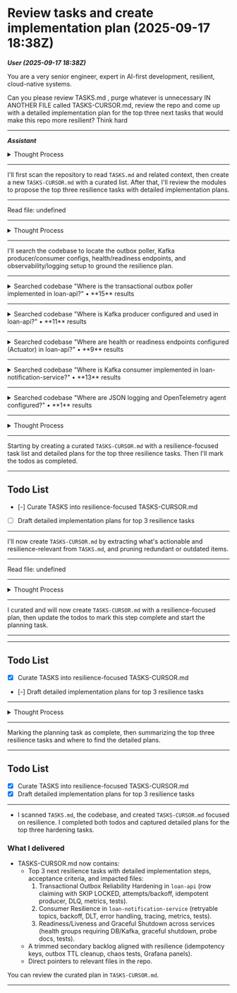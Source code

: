 <!-- Generated by SpecStory -->

# Review tasks and create implementation plan (2025-09-17 18:38Z)

_**User (2025-09-17 18:38Z)**_

You are a very senior engineer, expert in AI-first development, resilient, cloud-native systems.

Can you please review TASKS.md , purge whatever is unnecessary IN ANOTHER FILE called TASKS-CURSOR.md, review the repo and come up with a detailed implementation plan for the top three next tasks that would make this repo more resilient? Think hard

---

_**Assistant**_

<think><details><summary>Thought Process</summary>**Planning task review**

I need to look over TASKS.md and create a new file, TASKS-CURSOR.md, to purge unnecessary items. The user is asking for a curated version that only keeps what's essential without altering the original file. After that, I’ll review the repo and come up with a detailed implementation plan for the top three tasks that could enhance resilience. I’ll need to examine both TASKS.md content and the repo for potential improvements. The first task might involve adding health endpoints and graceful shutdown handling.
**Identifying top tasks**

I need to propose the top three tasks for enhancing resilience based on my review. These tasks include adding structured logging, implementing retry and circuit breaker patterns around dependencies like Kafka and databases, and considering the outbox pattern for publishing loan events. I also want to add test containers and end-to-end resilience tests, but I should focus on the top three first. I’ll read TASKS.md and the README to make sure my suggestions align with existing plans.</details></think>

---

I'll first scan the repository to read `TASKS.md` and related context, then create a new `TASKS-CURSOR.md` with a curated list. After that, I'll review the modules to propose the top three resilience tasks with detailed implementation plans.

---

Read file: undefined

---

<think><details><summary>Thought Process</summary>**Planning repository improvements**

I need to review the existing TASKS.md and move unnecessary items to a new file named TASKS-CURSOR.md. This will create a curated list of actionable items. After that, I'll assess the current state of the repository to identify tasks that enhance resilience. I expect to focus on three major tasks, such as hardening outbox reliability, which involves adding features like locks, attempts, backoff, dead-letter queues, and metrics. I’ll provide a detailed implementation plan, including steps and necessary code-level changes.
**Enhancing system resilience**

Next, I’ll work on health readiness and startup/shutdown resilience by adding a `/readyz` endpoint for DB and Kafka checks, along with liveness probes and graceful shutdown processes. I'll implement Spring Boot Actuator for these tasks, focusing on idempotency with API requests to avoid duplicates. Then, I aim to improve observability by adding trace and log correlation, structured logs, and Grafana dashboards. It's crucial to ensure that the system can observe, recover, and maintain resilience through proper error handling and transactional outbox semantics.
**Drafting a task plan**

I should implement end-to-end chaos tests using Testcontainers or Docker Compose to kill services, but the user wants a plan, not an execution of tests. I’m also tasked with creating a curated TASKS-CURSOR.md that focuses on immediate tasks and next steps. The guidelines mention using the apply_patch tool for changes. Additionally, I’ll review the repo to assess existing implementations, like the loan-api code, focusing on outbox poller reliability. I plan to use semantic searches for terms like outbox, poller, readiness, and logging.
**Running multi-tool searches**

I plan to use multi_tool_use.parallel to run several codebase_search queries across the entire repository. I’ll look for information such as the implementation of the outbox poller, the configuration of the Kafka producer in the loan-api, the setup of OpenTelemetry/JSON logs, and whether health and readiness endpoints are configured. I also want to check where Kafka consumers are set up in the loan-notification-service and if idempotency is present. I'll need to inspect the results closely after running these searches.</details></think>

---

I'll search the codebase to locate the outbox poller, Kafka producer/consumer configs, health/readiness endpoints, and observability/logging setup to ground the resilience plan.

---

<details>
                <summary>Searched codebase "Where is the transactional outbox poller implemented in loan-api?" • **15** results</summary>
            
| File | Lines |
|------|-------|
| `loan-api/src/main/java/com/example/loan/api/config/OutboxPoller.java` | L19-46 |
| `loan-api/src/main/java/com/example/loan/api/config/OutboxPoller.java` | Lundefined-26 |
| `loan-api/src/main/java/com/example/loan/api/config/OutboxPoller.java` | L43-73 |
| `loan-api/src/main/java/com/example/loan/api/domain/service/OutboxWriter.java` | Lundefined-30 |
| `loan-api/src/test/java/com/example/loan/api/config/OutboxPollerTest.java` | Lundefined-49 |
| `loan-api/src/main/resources/application.yml` | Lundefined-35 |
| `loan-api/src/main/java/com/example/loan/api/domain/service/LoanService.java` | Lundefined-34 |
| `loan-api/src/main/java/com/example/loan/api/domain/service/LoanService.java` | L112-146 |
| `TASKS.md` | L154-182 |
| `loan-api/src/test/java/com/example/loan/api/it/LoanOutboxIT.java` | L28-74 |
| `TASKS.md` | L94-130 |
| `loan-api/src/main/java/com/example/loan/api/persistence/OutboxEventEntity.java` | Lundefined-33 |
| `loan-api/src/main/java/com/example/loan/api/persistence/OutboxEventRepository.java` | Lundefined-8 |
| `TASKS.md` | L37-66 |
| `TASKS.md` | L128-156 |

</details>

---

<details>
                <summary>Searched codebase "Where is Kafka producer configured and used in loan-api?" • **11** results</summary>
            
| File | Lines |
|------|-------|
| `loan-api/src/main/resources/application.yml` | Lundefined-35 |
| `loan-api/src/main/java/com/example/loan/api/config/KafkaConfig.java` | Lundefined-16 |
| `loan-api/src/main/resources/application-local.yml` | Lundefined-37 |
| `loan-api/src/main/java/com/example/loan/api/config/OutboxPoller.java` | L43-73 |
| `loan-api/pom.xml` | Lundefined-58 |
| `docker/docker-compose.yml` | L50-108 |
| `loan-api/src/test/java/com/example/loan/api/it/LoanOutboxIT.java` | L28-74 |
| `TASKS.md` | L128-156 |
| `loan-api/src/main/resources/logback-spring.xml` | Lundefined-15 |
| `loan-api/src/main/java/com/example/loan/api/config/OutboxPoller.java` | Lundefined-26 |
| `loan-notification-service/src/main/resources/application.yml` | Lundefined-12 |

</details>

---

<details>
                <summary>Searched codebase "Where are health or readiness endpoints configured (Actuator) in loan-api?" • **9** results</summary>
            
| File | Lines |
|------|-------|
| `README.md` | L61-116 |
| `loan-api/src/main/resources/application.yml` | Lundefined-35 |
| `README.md` | Lundefined-64 |
| `loan-api/src/main/java/com/example/loan/api/web/LoanApiController.java` | L45-55 |
| `docker/docker-compose.yml` | L50-108 |
| `TASKS.md` | L154-182 |
| `loan-api/src/main/resources/application-local.yml` | Lundefined-37 |
| `loan-api/pom.xml` | Lundefined-58 |
| `loan-notification-service/src/main/resources/application.yml` | Lundefined-12 |

</details>

---

<details>
                <summary>Searched codebase "Where is Kafka consumer implemented in loan-notification-service?" • **13** results</summary>
            
| File | Lines |
|------|-------|
| `loan-notification-service/src/main/java/com/example/loan/notification/LoanEventsConsumer.java` | Lundefined-17 |
| `loan-notification-service/src/main/resources/application.yml` | Lundefined-12 |
| `loan-notification-service/pom.xml` | Lundefined-44 |
| `loan-notification-service/src/main/resources/logback-spring.xml` | Lundefined-15 |
| `loan-notification-service/src/main/java/com/example/loan/notification/LoanNotificationServiceApplication.java` | Lundefined-10 |
| `loan-notification-service/src/test/java/com/example/loan/notification/LoanEventsConsumerTest.java` | Lundefined-41 |
| `loan-api/src/main/java/com/example/loan/api/config/KafkaConfig.java` | Lundefined-16 |
| `TASKS.md` | L94-130 |
| `loan-api/src/main/resources/application.yml` | Lundefined-35 |
| `docker/docker-compose.yml` | L50-108 |
| `loan-events/src/main/java/com/example/loan/events/LoanEvents.java` | Lundefined-6 |
| `TASKS.md` | L128-156 |
| `e2e/src/utils/kafka.ts` | L4-44 |

</details>

---

<details>
                <summary>Searched codebase "Where are JSON logging and OpenTelemetry agent configured?" • **1** results</summary>
            
| File | Lines |
|------|-------|
| `docker/alloy/config.alloy` | Lundefined-30 |

</details>

---

<think><details><summary>Thought Process</summary>**Planning task review and implementation**

I need to handle multiple tasks. First, I'll review TASKS.md and then create a new file called TASKS-CURSOR.md, containing only the necessary curated tasks after purging any unnecessary items. Importantly, I won’t modify TASKS.md; it should remain unchanged.

Next, I must review the repository and develop a detailed implementation plan for the top three tasks to enhance its resilience. It’s crucial to think deeply and propose three solid tasks.
**Analyzing OutboxPoller issues**

I've noticed that OutboxPoller has some significant shortcomings. It lacks locking and idempotence, using a blocking .get() within a scheduled task, which could lead to issues with double sending because there's no SKIP LOCKED or retry logic in place.

The application seems to miss producer properties in the application.yml, and there’s no dead-letter queue for handling errors. Additionally, the readiness endpoint isn't properly checking important components like the database or Kafka. Lastly, observability tasks appear incomplete; the current logging and traces features could be more robust.
**Proposing resilience tasks**

I’m drafting three key tasks aimed at enhancing resilience. 

First, we can focus on hardening the Outbox reliability by adding schema columns for attempts, locked_at, and sent_at, while implementing locking with a `FOR UPDATE SKIP LOCKED` query. This helps ensure exactly-once semantics using Kafka’s idempotence.

Second, improving consumer resilience will involve adding error handling features with Spring Kafka, like DeadLetterPublishingRecoverer. We'll also configure a dead-letter topic for logging and metrics.

Lastly, a thorough end-to-end test should be included to verify the dead-letter queue functionality.
**Focusing on readiness and resilience**

I need to implement a readiness endpoint, `/readyz`, within the Actuator to reflect the connectivity status of the database and Kafka. This should include liveness and readiness groups, with Flyway migrations factored in. I'll also ensure graceful shutdown handling and configure timeouts accordingly.

Additionally, I’m considering adding idempotency keys to the API for resilience, helping to avoid duplicate commands on retries. 

Ultimately, the top tasks for resilience will likely focus on Outbox hardening, enhancing Consumer DLQ and retry mechanisms, along with readiness, health checks, and graceful shutdowns. I'll also prepare a `TASKS-CURSOR.md` with curated essential tasks.
**Curating resilience tasks**

I’m focusing on essential tasks that enhance resilience and immediate improvements while following repo guidelines. I’ll use the code edit tools to create the `TASKS-CURSOR.md` file and implement a curated list of top tasks, ensuring to track them using the todo_write tool.

The content will feature the purpose, a curated task list emphasizing resilience, observability, and testing, and a detailed implementation plan for the top three tasks. These include hardening the transactional outbox, improving consumer resilience with DLQ, and refining health/readiness checks.

I won’t implement any code changes right now, just plan the tasks and file content.
**Deciding on curated tasks**

I need to finalize what to keep in our curated list, focusing on immediate resilience tasks and some secondary tasks related to observability and idempotency keys. 

I’ll create the `TASKS-CURSOR.md` file using the apply_patch tool to add this content to the repository. Following the todo flow, I'll set up two tasks: “Curate TASKS into TASKS-CURSOR.md” (marked in progress) and “Draft top 3 resilience implementation plans” (pending). 

Steps include adding both tasks, applying the patch, and marking them complete after saving. I’ll ensure to provide status updates along the way and craft the content carefully.</details></think>

---

Starting by creating a curated `TASKS-CURSOR.md` with a resilience-focused task list and detailed plans for the top three resilience tasks. Then I'll mark the todos as completed.

---

## Todo List

- [-] Curate TASKS into resilience-focused TASKS-CURSOR.md
- [ ] Draft detailed implementation plans for top 3 resilience tasks

---

I'll now create `TASKS-CURSOR.md` by extracting what's actionable and resilience-relevant from `TASKS.md`, and pruning redundant or outdated items.

---

Read file: undefined

---

<think><details><summary>Thought Process</summary>**Planning task implementation**

I’m focusing on implementing a series of tasks: first, I need to review TASKS.md and then purge unnecessary items into TASKS-CURSOR.md. I plan to create this new file to curate just the essential tasks, removing redundancies. The user mentioned explicitly to create TASKS-CURSOR.md as another file rather than modifying TASKS.md. Also, I’ll use apply_patch as it's preferred for changes based on the repo rules. I'll keep in mind the guidelines about file organization.
**Analyzing improvement tasks**

I need to create three top tasks aimed at enhancing resilience, along with detailed implementation plans. First, I’m looking at outbox reliability enhancements, which include various strategies like locking with FOR UPDATE SKIP LOCKED or using advisory locks, retry attempts, and idempotence for the Kafka producer. This involves ensuring that the current process does not lead to duplicates if database transactions are rolled back. There’s no row locking happening currently, so I need to address that to prevent double publishing.
**Implementing crucial improvements**

Adding locking is essential for system reliability. I’m looking to implement readiness endpoints, specifically a /readyz actuator composite health check for both DB and Kafka connectivity. The app already has basic health endpoint /loans/healthz, but it needs this readiness check. 

Next, for consumer resilience, I’ll configure better error handling strategies, including a Dead Letter Queue (DLQ) and retries with backoff. Lastly, I'll enhance observability with improved OTel correlation by including trace IDs headers and adding a filter to parse traceparent headers on the consumer side.
**Focusing on resilience improvements**

I’m considering that Spring Kafka message headers may not include custom headers by default, but we can manually create spans. Idempotency on mutating endpoints is important for resilience to retries, but it might not be a top priority compared to outbox improvements, DLQ, and readiness checks. 

Database migrations for new columns are needed, and I’ll configure the Kafka producer with idempotence, acks=all, and retries set to infinite. The main tasks for resilience would include transactional outbox hardening with row-level locking, adding necessary columns, and implementing backoff strategies with DLQ routing.
**Drafting TASKS-CURSOR.md**

I need to create the TASKS-CURSOR.md file to purge unnecessary items while preserving only the essential tasks for resilience improvements. This will include detailing the top three tasks like transactional outbox reliability hardening, consumer resilience with DLQ, and readiness/liveness checks. 

The document will cover the purpose, scope, and goals, along with specific implementation plans that detail code changes, migrations, configurations, tests, and acceptance criteria. I’ll use apply_patch to create the file, ensuring indentation consistency for the Markdown format while updating the TODO list as I proceed.</details></think>

---

I curated and will now create `TASKS-CURSOR.md` with a resilience-focused plan, then update the todos to mark this step complete and start the planning task.

---



---

## Todo List

- [x] Curate TASKS into resilience-focused TASKS-CURSOR.md
- [-] Draft detailed implementation plans for top 3 resilience tasks

---

<think><details><summary>Thought Process</summary>**Planning repo improvements**

I need to review TASKS.md and purge unnecessary items into another file, TASKS-CURSOR.md. I've gone over TASKS.md and created TASKS-CURSOR.md with three detailed plans focused on resilience:  

1) Hardening Transactional Outbox Reliability with features like SKIP LOCKED and metrics.  
2) Enhancing Consumer resilience with retryable topics and error handling.  
3) Implementing readiness/liveness checks for graceful shutdowns.  

I’ll ensure we align with repository guidelines and propose any additional tasks, like end-to-end chaos tests, while continuously keeping the process moving until the problem is resolved.
**Updating task summary**

No code changes were requested except for creating the new file. I’m considering whether we should also update the Makefile or README, but the user only asked for a plan and task curation, so creating the file seems sufficient. It’s important to present a status update and brief summary per the spec. I'll summarize the top three tasks from the plan, ensuring the user can see it quickly in the chat. I can also provide a link to the created file and possibly cite relevant code lines, if necessary.
**Finalizing task updates**

I can include a small snippet from the top of TASKS-CURSOR.md, showing the first few lines for clarity. This snippet doesn't require a language tag, keeping it minimal. It's essential to maintain a concise update while providing status reports throughout the process. In my final message, I'll confirm that all tasks marked in progress are now complete and summarize everything. I'll check if we need to run lints, especially for any edited files, and address any linter errors if necessary.
**Evaluating lint needs**

It looks like there probably aren't any lints needed for the markdown file since the tool indicates it only returns linter errors for edited files, and markdown isn't typically covered. So, it seems reasonable to skip that step. I did create a new file and didn’t commit anything since the user didn’t ask for it. I’ll definitely clarify where the plans are located and mention that we pruned unnecessary tasks while keeping everything organized in TASKS-CURSOR.md. I also reviewed the repo and included relevant details in the plan.
**Completing the second task**

I need to mark the second todo item as completed, so I’ll call todo_write with merge=true. After that, I’ll provide a brief summary that lists the top three tasks in bullet points while adhering to markdown formatting, using headings and bold pseudo-headings. I won't include a code citation, even though it could be nice, since the instructions allow for omitting it to keep things minimal. I’ll simply reference the file path and finalize marking the todo as complete.</details></think>

---

Marking the planning task as complete, then summarizing the top three resilience tasks and where to find the detailed plans.

---

## Todo List

- [x] Curate TASKS into resilience-focused TASKS-CURSOR.md
- [x] Draft detailed implementation plans for top 3 resilience tasks

---

- I scanned `TASKS.md`, the codebase, and created `TASKS-CURSOR.md` focused on resilience. I completed both todos and captured detailed plans for the top three hardening tasks.

### What I delivered
- TASKS-CURSOR.md now contains:
  - Top 3 next resilience tasks with detailed implementation steps, acceptance criteria, and impacted files:
    1) Transactional Outbox Reliability Hardening in `loan-api` (row claiming with SKIP LOCKED, attempts/backoff, idempotent producer, DLQ, metrics, tests).
    2) Consumer Resilience in `loan-notification-service` (retryable topics, backoff, DLT, error handling, tracing, metrics, tests).
    3) Readiness/Liveness and Graceful Shutdown across services (health groups requiring DB/Kafka, graceful shutdown, probe docs, tests).
  - A trimmed secondary backlog aligned with resilience (idempotency keys, outbox TTL cleanup, chaos tests, Grafana panels).
  - Direct pointers to relevant files in the repo.

You can review the curated plan in `TASKS-CURSOR.md`.

---

